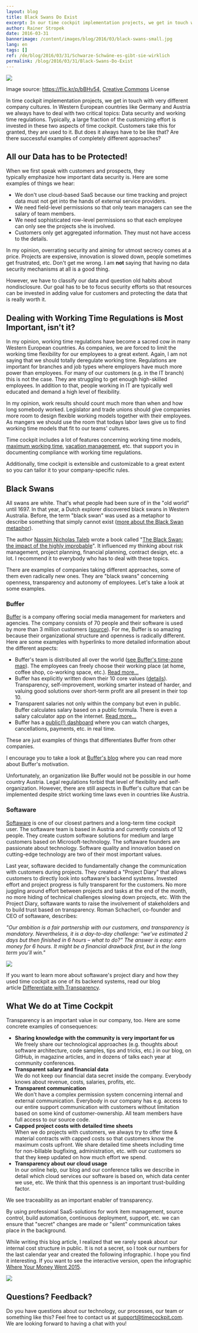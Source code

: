 ```yaml
---
layout: blog
title: Black Swans Do Exist
excerpt: In our time cockpit implementation projects, we get in touch with very different company cultures. However, we have to deal with two critical topics in most customer projects we do in Western Europe countries like Germany and Austria -  Data security and working time regulations. Typically, a large fraction of the customizing effort is invested in these two aspects of time cockpit.  Does it have to be like that? Are there successful examples of completely different approaches?
author: Rainer Stropek
date: 2016-03-31
bannerimage: /content/images/blog/2016/03/black-swans-small.jpg
lang: en
tags: []
ref: /de/blog/2016/03/31/Schwarze-Schwäne-es-gibt-sie-wirklich
permalink: /blog/2016/03/31/Black-Swans-Do-Exist
---
```


<p>
  <img src="{{site.baseurl}}/content/images/blog/2016/03/black-swans.jpg" />
</p><p class="imageCaption">Image source: <a href="https://flic.kr/p/bBHv54" target="_blank">https://flic.kr/p/bBHv54</a>, <a href="https://creativecommons.org/licenses/by-nc-nd/2.0/" target="_blank">Creative Commons</a> License</p><p>In time cockpit implementation projects, we get in touch with very different company cultures. In Western European countries like Germany and Austria we always have to deal with two critical topics: Data security and working time regulations. Typically, a large fraction of the customizing effort is invested in these two aspects of time cockpit. Customers take this for granted, they are used to it. But does it always have to be like that? Are there successful examples of completely different approaches?</p><h2>All our Data has to be Protected!
<br /></h2><p>When we first speak with customers and prospects, they typically emphasize how important data security is. Here are some examples of things we hear:</p><ul>
  <li>We don't use cloud-based SaaS because our time tracking and project data must not get into the hands of external service providers.</li>
  <li>We need field-level permissions so that only team managers can see the salary of team members.</li>
  <li>We need sophisticated row-level permissions so that each employee can only see the projects she is involved.</li>
  <li>Customers only get aggregated information. They must not have access to the details.</li>
</ul><p>In my opinion, overrating security and aiming for utmost secrecy comes at a price. Projects are expensive, innovation is slowed down, people sometimes get frustrated, etc. Don't get me wrong. I am <strong>not</strong> saying that having no data security mechanisms at all is a good thing.</p><p class="showcase">However, we have to classify our data and question old habits about nondisclosure. Our goal has to be to focus security efforts so that resources can be invested in adding value for customers and protecting the data that is really worth it.</p><h2>Dealing with Working Time Regulations is Most Important, isn't it?
<br /></h2><p>In my opinion, working time regulations have become a sacred cow in many Western European countries. As companies, we are forced to limit the working time flexibility for our employees to a great extent. Again, I am not saying that we should totally deregulate working time. Regulations are important for branches and job types where employers have much more power than employees. For many of our customers (e.g. in the IT branch) this is not the case. They are struggling to get enough high-skilled employees. In addition to that, people working in IT are typically well educated and demand a high level of flexibility.</p><p>In my opinion, work results should count much more than when and how long somebody worked. Legislator and trade unions should give companies more room to design flexible working models together with their employees. As mangers we should use the room that todays labor laws give us to find working time models that fit to our teams' cultures.</p><p class="showcase">Time cockpit includes a lot of features concerning working time models, <a href="~/blog/2015/07/31/Working-Time-Violations-and-Maximum-Working-Time" target="_blank">maximum working time</a>, <a href="~/blog/2016/02/29/Time-Report-With-Overtime-and-Vacation-Entitlement" target="_blank">vacation management</a>, etc. that support you in documenting compliance with working time regulations.</p><p>Additionally, time cockpit is extensible and customizable to a great extent so you can tailor it to your company-specific rules.</p><h2>Black Swans</h2><p>All swans are white. That's what people had been sure of in the "old world" until 1697. In that year, a Dutch explorer discovered black swans in Western Australia. Before, the term "black swan" was used as a metaphor to describe something that simply cannot exist (<a href="https://en.wikipedia.org/wiki/Black_swan_emblems_and_popular_culture#European_myth_and_metaphor">more about the Black Swan metaphor</a>).</p><p class="showcase">The author <a href="https://en.wikipedia.org/wiki/Nassim_Nicholas_Taleb">Nassim Nicholas Taleb</a> wrote a book called "<a href="https://books.google.at/books?id=GSBcQVd3MqYC&amp;lpg=PP1&amp;dq=The%20Black%20Swan%3A%20the%20impact%20of%20the%20highly%20improbable&amp;hl=de&amp;pg=PP1#v=onepage&amp;q=The%20Black%20Swan:%20the%20impact%20of%20the%20highly%20improbable&amp;f=false">The Black Swan: the impact of the highly improbable</a>". It influenced my thinking about risk management, project planning, financial planning, contract design, etc. a lot. I recommend it to everybody who has to deal with these topics.</p><div>There are examples of companies taking different approaches, some of them even radically new ones. They are "black swans" concerning openness, transparency and autonomy of employees. Let's take a look at some examples.
<br /></div><h3>Buffer</h3><p>
  <a href="https://buffer.com/" target="_blank">Buffer</a> is a company offering social media management for marketers and agencies. The company consists of 70 people and their software is used by more than 3 million customers (<a href="https://buffer.com/journey" target="_blank">source</a>). For me, Buffer is so amazing because their organizational structure and openness is radically different. Here are some examples with hyperlinks to more detailed information about the different aspects:</p><ul>
  <li>Buffer's team is distributed all over the world (<a href="http://timezone.io/team/buffer" target="_blank">see Buffer's time-zone map</a>). The employees can freely choose their working place (at home, coffee shop, co-working space, etc.). <a href="https://open.buffer.com/distributed-team-benefits/" target="_blank">Read more...</a><br /></li>
  <li>Buffer has explicitly written down their 10 core values (<a href="http://www.slideshare.net/Bufferapp/buffer-culture-06-with-a-change-to-be-a-no-ego-doer" target="_blank">details</a>). Transparency, self-improvement, working smarter instead of harder, and valuing good solutions over short-term profit are all present in their top 10.</li>
  <li>Transparent salaries not only within the company but even in public. Buffer calculates salary based on a public formula. There is even a salary calculator app on the internet. <a href="https://open.buffer.com/transparent-salaries/" target="_blank">Read more...</a></li>
  <li>Buffer has a <a href="https://buffer.baremetrics.com/dashboard" target="_blank">public(!) dashboard</a> where you can watch charges, cancellations, payments, etc. in real time.</li>
</ul><p>These are just examples of things that differentiates Buffer from other companies.<br /></p><p class="showcase">I encourage you to take a look at <a href="https://open.buffer.com/" target="_blank">Buffer's blog</a> where you can read more about Buffer's motivation.<br /></p><p>Unfortunately, an organization like Buffer would not be possible in our home country Austria. Legal regulations forbid that level of flexibility and self-organization. However, there are still aspects in Buffer's culture that can be implemented despite strict working time laws even in countries like Austria.</p><h3>Softaware</h3><p>
  <a href="http://www.softaware.at/" target="_blank">Softaware</a> is one of our closest partners and a long-term time cockpit user. The softaware team is based in Austria and currently consists of 12 people. They create custom software solutions for medium and large customers based on Microsoft-technology. The softaware founders are passionate about technology. Software quality and innovation based on cutting-edge technology are two of their most important values.</p><p>Last year, softaware decided to fundamentally change the communication with customers during projects. They created a "Project Diary" that allows customers to directly look into softaware's backend systems. Invested effort and project progress is fully transparent for the customers. No more juggling around effort between projects and tasks at the end of the month, no more hiding of technical challenges slowing down projects, etc. With the Project Diary, softaware wants to raise the involvement of stakeholders and to build trust based on transparency. Roman Schacherl, co-founder and CEO of softaware, describes:</p><p class="showcase">
  <em>"Our ambition is a fair partnership with our customers, and transparency is mandatory. Nevertheless, it is a day-to-day challenge: “we’ve estimated 2 days but then finished in 6 hours – what to do?” The answer is easy: earn money for 6 hours. It might be a financial drawback first, but in the long term you’ll win."</em>
</p><p>
  <img src="{{site.baseurl}}/content/images/blog/2015/05/SoftwareDiary.png" />
</p><p>If you want to learn more about softaware's project diary and how they used time cockpit as one of its backend systems, read our blog article <a href="~/blog/2015/05/31/Differentiate-with-Transparency" target="_blank">Differentiate with Transparency</a>.<br /></p><h2>What We do at Time Cockpit</h2><p>Transparency is an important value in our company, too. Here are some concrete examples of consequences:</p><ul>
  <li>
    <strong>Sharing knowledge with the community is very important for us</strong>
    <br />
 We freely share our technological approaches (e.g. thoughts about software architecture, code samples, tips and tricks, etc.) in our blog, on GitHub, in magazine articles, and in dozens of talks each year at community conferences.</li>
  <li>
    <strong>Transparent salary and financial data</strong>
    <br />
 We do not keep our financial data secret inside the company. Everybody knows about revenue, costs, salaries, profits, etc.
<br /></li>
  <li>
    <strong>Transparent communication
<br /></strong> We don't have a complex permission system concerning internal and external communication. Everybody in our company has e.g. access to our entire support communication with customers without limitation based on some kind of customer-ownership. All team members have full access to our source code.</li>
  <li>
    <strong>Capped project costs with detailed time sheets</strong>
    <br />
 When we do projects with customers, we always try to offer time &amp; material contracts with capped costs so that customers know the maximum costs upfront. We share detailed time sheets including time for non-billable bugfixing, administration, etc. with our customers so that they keep updated on how much effort we spend.</li>
  <li>
    <strong>Transparency about our cloud usage</strong>
    <br />
 In our online help, our blog and our conference talks we describe in detail which cloud services our software is based on, which data center we use, etc. We think that this openness is an important trust-building factor.
<br /></li>
</ul><p class="showcase">We see traceability as an important enabler of transparency.</p><p>By using professional SaaS-solutions for work item management, source control, build automation, continuous deployment, support, etc. we can ensure that "secret" changes are made or "silent" communication takes place in the background.</p><p>While writing this blog article, I realized that we rarely speak about our internal cost structure in public. It is not a secret, so I took our numbers for the last calendar year and created the following infographic. I hope you find it interesting. If you want to see the interactive version, open the infographic <a href="https://magic.piktochart.com/output/12397821-where-your-money-went-2015">Where Your Money Went 2015</a>. <br /></p><p>
  <img src="{{site.baseurl}}/content/images/blog/2016/03/where-your-money-went-2015.png" />
</p><h2>Questions? Feedback?</h2><p>Do you have questions about our technology, our processes, our team or something like this? Feel free to contact us at <a href="mailto:support@timecockpit.com">support@timecockpit.com</a>. We are looking forward to having a chat with you!</p>